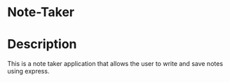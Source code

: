 # Note-Taker

# Description
This is a note taker application that allows the user to write and save notes using express.
